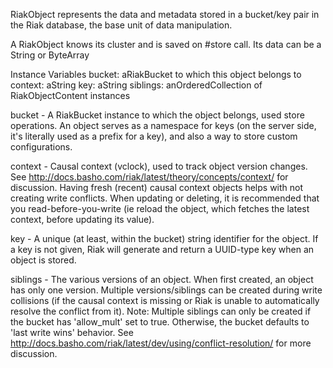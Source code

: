 RiakObject represents the data and metadata stored in a bucket/key pair in the Riak database, the base unit of data manipulation.

A RiakObject knows its cluster and is saved on #store call.
Its data can be a String or ByteArray

Instance Variables
	bucket: aRiakBucket to which this object belongs to
	context: aString
	key: aString
	siblings: anOrderedCollection of RiakObjectContent instances
	
bucket
	- A RiakBucket instance to which the object belongs, used store operations. An object serves as a namespace for keys (on the server side, it's literally used as a prefix for a key), and also a way to store custom configurations.
	
context
	- Causal context (vclock), used to track object version changes. See 
	  http://docs.basho.com/riak/latest/theory/concepts/context/ for discussion. 
	  Having fresh (recent) causal context objects helps with not creating write conflicts. When updating or deleting, it is recommended that you read-before-you-write (ie reload the object, which fetches the latest context, before updating its value).
						
key
	- A unique (at least, within the bucket) string identifier for the object. If a key is not given, Riak will generate and return a UUID-type key when an object is stored.

siblings
	- The various versions of an object. When first created, an object has only one version. Multiple versions/siblings can be created during write collisions (if the causal context is missing or Riak is unable to automatically resolve the conflict from it). Note: Multiple siblings can only be created if the bucket has 'allow_mult' set to true. Otherwise, the bucket defaults to 'last write wins' behavior. 
	See http://docs.basho.com/riak/latest/dev/using/conflict-resolution/ for more discussion.
													
